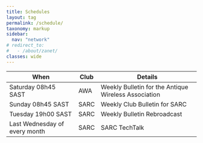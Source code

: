 ```yaml
---
title: Schedules
layout: tag
permalink: /schedule/
taxonomy: markup
sidebar:
  nav: "network"
# redirect_to:
#   - /about/zanet/
classes: wide
---
```


| When    | Club | Details |
| -------- | ------- | ------- |
| Saturday 08h45 SAST | AWA | Weekly Bulletin for the Antique Wireless Association |
| Sunday 08h45 SAST  | SARC    | Weekly Club Bulletin for SARC |
| Tuesday 19h00 SAST | SARC     | Weekly Bulletin Rebroadcast|
| Last Wednesday of every month  |   SARC  | SARC TechTalk |
